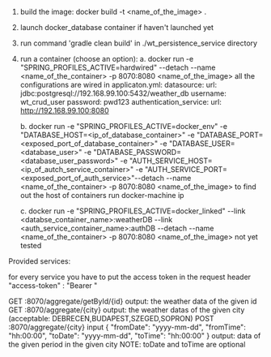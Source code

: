 1. build the image: docker build -t <name_of_the_image> .
2. launch docker_database container if haven't launched yet
3. run command 'gradle clean build' in ./wt_persistence_service directory
3. run a container (choose an option):
  a. docker run -e "SPRING_PROFILES_ACTIVE=hardwired" --detach --name <name_of_the_container> -p 8070:8080 <name_of_the_image>
    all the configurations are wired in applicaton.yml:
      datasource:
        url: jdbc:postgresql://192.168.99.100:5432/weather_db
        username: wt_crud_user
        password: pwd123
      authentication_service:
        url: http://192.168.99.100:8080
 
 
      b. docker run -e "SPRING_PROFILES_ACTIVE=docker_env" -e "DATABASE_HOST=<ip_of_database_container>" -e "DATABASE_PORT=<exposed_port_of_database_container>" -e "DATABASE_USER=<database_user>" -e "DATABASE_PASSWORD=<database_user_password>" -e "AUTH_SERVICE_HOST=<ip_of_autch_service_container>" -e "AUTH_SERVICE_PORT=<exposed_port_of_auth_service>"--detach --name <name_of_the_container> -p 8070:8080 <name_of_the_image>
    to find out the host of containers run docker-machine ip
 
 
      c. docker run -e "SPRING_PROFILES_ACTIVE=docker_linked" --link <databse_container_name>:weatherDB --link <auth_service_container_name>:authDB --detach --name <name_of_the_container> -p 8070:8080 <name_of_the_image>
    not yet tested

Provided services:

for every service you have to put the access token in the request header "access-token" : "Bearer <token>"

GET <host>:8070/aggregate/getById/{id}
      output: the weather data of the given id
GET <host>:8070/aggregate/{city}
      output: the weather datas of the given city (acceptable: DEBRECEN,BUDAPEST,SZEGED,SOPRON)
POST <host>:8070/aggregate/{city}
      input {
              "fromDate": "yyyy-mm-dd",
              "fromTime": "hh:00:00",
              "toDate": "yyyy-mm-dd",
              "toTime": "hh:00:00"
          }
       output: data of the given period in the given city
       NOTE: toDate and toTime are optional
